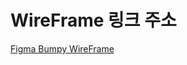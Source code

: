 # WireFrame 링크 주소

[Figma Bumpy WireFrame](https://www.figma.com/file/S43MhQs1kkO0MDTxVEc5NU/%ED%99%94%EB%A9%B4%EA%B4%80%EB%A0%A8?node-id=0%3A1&t=TIaUeevzC5HE2C5m-0)